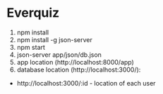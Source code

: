 # Everquiz

1. npm install
2. npm install -g json-server
3. npm start
4. json-server app/json/db.json
5. app location (http://localhost:8000/app)
6. database location (http://localhost:3000/):
  * http://localhost:3000/:id - location of each user